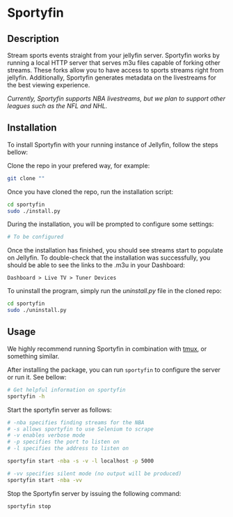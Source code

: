 # Sportyfin

## Description

Stream sports events straight from your jellyfin server. Sportyfin works by running a local HTTP server that serves 
m3u files capable of forking other streams. These forks allow you to have access to sports streams right from jellyfin.
Additionally, Sportyfin generates metadata on the livestreams for the best viewing experience.


_Currently, Sportyfin supports NBA livestreams, but we plan to support other leagues such as the NFL and NHL._


## Installation

To install Sportyfin with your running instance of Jellyfin, follow the steps bellow:

Clone the repo in your prefered way, for example:

```bash
git clone ""
```

Once you have cloned the repo, run the installation script:

```bash
cd sportyfin
sudo ./install.py
```

During the installation, you will be prompted to configure some settings:

```bash
# To be configured
```

Once the installation has finished, you should see streams start to populate on Jellyfin. To double-check that the
installation was successfully, you should be able to see the links to the .m3u in your Dashboard:

`Dashboard > Live TV > Tuner Devices`

To uninstall the program, simply run the _uninstall.py_ file in the cloned repo:

```bash
cd sportyfin
sudo ./uninstall.py
```


## Usage

We highly recommend running Sportyfin in combination with [tmux](https://man7.org/linux/man-pages/man1/tmux.1.html), or something similar.

After installing the package, you can run `sportyfin` to configure the server or run it. See bellow:

```bash
# Get helpful information on sportyfin
sportyfin -h
```

Start the sportyfin server as follows:
```bash
# -nba specifies finding streams for the NBA
# -s allows sportyfin to use Selenium to scrape
# -v enables verbose mode
# -p specifies the port to listen on
# -l specifies the address to listen on

sportyfin start -nba -s -v -l localhost -p 5000
```

```bash
# -vv specifies silent mode (no output will be produced)
sportyfin start -nba -vv
```

Stop the Sportyfin server by issuing the following command:

```bash
sportyfin stop 
```
